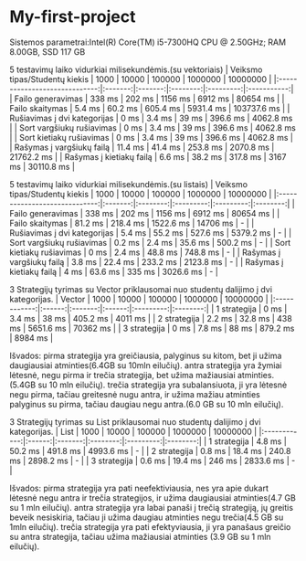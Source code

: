 # My-first-project
Sistemos parametrai:Intel(R) Core(TM) i5-7300HQ CPU @ 2.50GHz; RAM 8.00GB, SSD 117 GB

5 testavimų laiko vidurkiai milisekundėmis.(su vektoriais)
| Veiksmo tipas/Studentų kiekis |   1000  |  10000  |  100000  |  1000000  |   10000000  |
|:-----------------------------:|:-------:|:-------:|:--------:|:---------:|:-----------:|
| Failo generavimas             | 338 ms  | 202 ms  | 1156 ms  | 6912 ms   | 80654 ms    |
| Failo skaitymas               | 5.4 ms  | 60.2 ms | 605.4 ms | 5931.4 ms | 103737.6 ms |
| Rušiavimas į dvi kategorijas  | 0 ms    | 3.4 ms  | 39 ms    | 396.6 ms  | 4062.8 ms   |
| Sort vargšiukų rušiavimas     | 0 ms    | 3.4 ms  | 39 ms    | 396.6 ms  | 4062.8 ms   |
| Sort kietiakų rušiavimas      | 0 ms    | 3.4 ms  | 39 ms    | 396.6 ms  | 4062.8 ms   |
| Rašymas į vargšiukų failą     | 11.4 ms | 41.4 ms | 253.8 ms | 2070.8 ms | 21762.2 ms  |
| Rašymas į kietiakų failą      | 6.6 ms  | 38.2 ms | 317.8 ms | 3167 ms   | 30110.8 ms  |

5 testavimų laiko vidurkiai milisekundėmis.(su listais)
| Veiksmo tipas/Studentų kiekis |   1000  |   10000  |   100000  |  1000000  | 10000000 |
|:-----------------------------:|:-------:|:--------:|:---------:|:---------:|:--------:|
| Failo generavimas             | 338 ms  | 202 ms   | 1156 ms   | 6912 ms   | 80654 ms |
| Failo skaitymas               | 81.2 ms | 218.4 ms | 1522.6 ms | 14706 ms  | -        |
| Rušiavimas į dvi kategorijas  | 5.4 ms  | 55.2 ms  | 527.6 ms  | 5379.2 ms | -        |
| Sort vargšiukų rušiavimas     | 0.2 ms  | 2.4 ms   | 35.6 ms   | 500.2 ms  | -        |
| Sort kietiakų rušiavimas      | 0 ms    | 2.4 ms   | 48.8 ms   | 748.8 ms  | -        |
| Rašymas į vargšiukų failą     | 3.8 ms  | 22.4 ms  | 233.2 ms  | 2123.8 ms | -        |
| Rašymas į kietiakų failą      | 4 ms    | 63.6 ms  | 335 ms    | 3026.6 ms | -        |

3 Strategijų tyrimas su Vector priklausomai nuo studentų dalijimo į dvi kategorijas.
|    Vector    |  1000  |  10000  | 100000 |  1000000  | 10000000 |
|:------------:|:------:|:-------:|:------:|:---------:|:--------:|
| 1 strategija | 0 ms   | 3.4 ms  | 38 ms  | 405.2 ms  | 4011 ms  |
| 2 strategija | 2.2 ms | 32.8 ms | 438 ms | 5651.6 ms | 70362 ms |
| 3 strategija | 0 ms   | 7.8 ms  | 88 ms  | 879.2 ms  | 8984 ms  |

Išvados: pirma strategija yra greičiausia, palyginus su kitom, bet ji užima daugiausiai atminties(6.4GB su 10mln eilučių).
         antra strategija yra žymiai lėtesnė, negu pirma ir trečia strategija, bet užima mažiausiai atminties.(5.4GB su 10 mln eilučių).
         trečia strategija yra subalansiuota, ji yra lėtesnė negu pirma, tačiau greitesnė nugu antra, ir užima mažiau atminties palyginus su pirma, tačiau daugiau negu antra.(6.0 GB su 10 mln eilučių).

3 Strategijų tyrimas su List priklausomai nuo studentų dalijimo į dvi kategorijas.
|     List     |  1000  |  10000  |  100000  |  1000000  | 10000000 |
|:------------:|:------:|:-------:|:--------:|:---------:|:--------:|
| 1 strategija | 4.8 ms | 50.2 ms | 491.8 ms | 4993.6 ms | -        |
| 2 strategija | 0.8 ms | 18.4 ms | 240.8 ms | 2898.2 ms | -        |
| 3 strategija | 0.6 ms | 19.4 ms | 246 ms   | 2833.6 ms | -        |

Išvados: pirma strategija yra pati neefektiviausia, nes yra apie dukart lėtesnė negu antra ir trečia strategijos, ir užima daugiausiai atminties(4.7 GB su 1 mln eilučių).
         antra strategija yra labai panaši į trečią strategiją, jų greitis beveik nesiskiria, tačiau ji užima daugiau atminties negu trečia(4.5 GB su 1mln eilučių).
         trečia strategija yra pati efektyviausia, ji yra panašaus greičio su antra strategija, tačiau užima mažiausiai atminties (3.9 GB su 1 mln eilučių).

